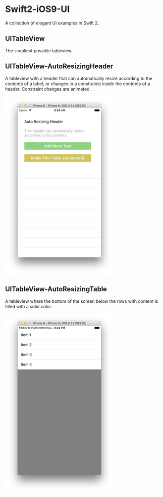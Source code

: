 # Swift2-iOS9-UI
A collection of elegant UI examples in Swift 2.

## UITableView
The simpliest possible tableview.

## UITableView-AutoResizingHeader
A tableview with a header that can automatically resize according to the contents of a label, or changes in a constrainst inside the contents of a header. Constraint changes are animated.
<p align="left">
  <img src="/_images/AutoResizingHeader.png" width="350"/>
</p>

## UITableView-AutoResizingTable
A tableview where the bottom of the screen below the rows with content is filled with a solid color.
<p align="left">
  <img src="/_images/AutoResizingTable.png" width="350"/>
</p>
